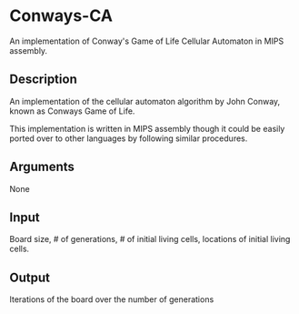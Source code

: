 # Conways-CA
An implementation of Conway's Game of Life Cellular Automaton in MIPS assembly.

## Description
An implementation of the cellular automaton algorithm by John Conway, known as Conways Game of Life.

This implementation is written in MIPS assembly though it could be easily ported over to other languages by following similar procedures.

## Arguments
None

## Input
  Board size, # of generations, # of initial living cells, locations of initial living cells.

## Output
  Iterations of the board over the number of generations
